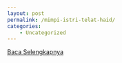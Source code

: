 ```yaml
---
layout: post
permalink: /mimpi-istri-telat-haid/
categories:
    - Uncategorized
---
```


[Baca Selengkapnya](/05)